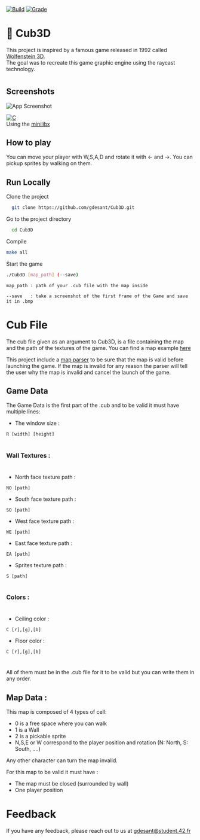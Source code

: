 [![Build](https://img.shields.io/badge/build-passing-green.svg?style=flat&color=B6D827)](https://choosealicense.com/licenses/mit/) [![Grade](https://img.shields.io/badge/grade-102/100-green.svg?style=flat&color=B6D827)](https://choosealicense.com/licenses/mit/)  



# 🏫 Cub3D 

This project is inspired by a famous game released in 1992 called [Wolfenstein 3D](https://fr.wikipedia.org/wiki/Wolfenstein_3D).\
The goal was to recreate this game graphic engine using the raycast technology.

# 


## Screenshots  

![App Screenshot](save.bmp) 

[![C](https://img.shields.io/badge/Made&#32;In-C-white.svg?style=for-the-badge&color=blue)]()\
 Using the [minilibx](https://github.com/42Paris/minilibx-linux)


## How to play  

You can move your player with W,S,A,D and rotate it with ← and →. You can pickup sprites by walking on them.

## Run Locally  

Clone the project  

~~~bash  
  git clone https://github.com/gdesant/Cub3D.git
~~~

Go to the project directory  

~~~bash  
  cd Cub3D
~~~

Compile 

~~~bash  
make all
~~~

Start the game

~~~bash  
./Cub3D [map_path] (--save)
~~~

~~~
map_path : path of your .cub file with the map inside  

--save   : take a screenshot of the first frame of the Game and save it in .bmp
~~~


# Cub File  

The cub file given as an argument to Cub3D, is a file containing the map and the path of the textures of the game. You can find a map example [here](https://github.com/gdesant/Cub3D/blob/main/map.cub)

This project include a [map parser](https://github.com/gdesant/Cub3D/blob/main/lib/libcustom/map) to be sure that the map is valid before launching the game. If the map is invalid for any reason the parser will tell the user why the map is invalid and cancel the launch of the game.

## Game Data 
The Game Data is the first part of the .cub and to be valid it must have multiple lines:

- The window size :
~~~~
R [width] [height]
~~~~
# 
### Wall Textures :
# 
- North face texture path :
~~~~
NO [path]
~~~~

- South face texture path :
~~~~
SO [path]
~~~~

- West face texture path :
~~~~
WE [path]
~~~~

- East face texture path :
~~~~
EA [path]
~~~~

- Sprites texture path :
~~~~
S [path]
~~~~
# 


### Colors :
# 
- Ceiling color :
~~~~
C [r],[g],[b]
~~~~

- Floor color :
~~~~
C [r],[g],[b]
~~~~
# 

All of them must be in the .cub file for it to be valid but you can write them in any order.

## Map Data  :


 
This map is composed of 4 types of cell:

- 0 is a free space where you can walk
- 1 is a Wall
- 2 is a pickable sprite
- N,S,E or W correspond to the player position and rotation (N: North, S: South, ....)

Any other character can turn the map invalid.

For this map to be valid it must have :

  - The map must be closed (surrounded by wall)
  - One player position



# Feedback  

If you have any feedback, please reach out to us at gdesant@student.42.fr
